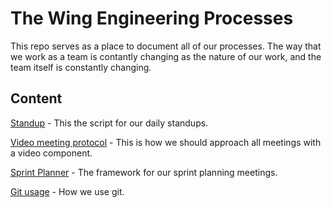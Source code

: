 # The Wing Engineering Processes

This repo serves as a place to document all of our processes. The way that we work as a team is contantly changing as the nature of our work, and the team itself is constantly changing. 

## Content
[Standup](Standup.md) - This the script for our daily standups.

[Video meeting protocol](Video.md) - This is how we should approach all meetings with a video component.

[Sprint Planner](Sprint.md) - The framework for our sprint planning meetings. 

[Git usage](Git.md) - How we use git. 
